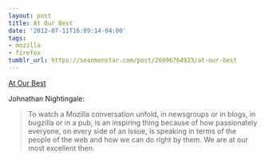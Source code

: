 ```yaml
---
layout: post
title: At Our Best
date: '2012-07-11T16:09:14-04:00'
tags:
- mozilla
- firefox
tumblr_url: https://seanmonstar.com/post/26996764923/at-our-best
---
```

[At Our Best](http://blog.johnath.com/2012/07/11/at-our-most-excellent/)  

Johnathan Nightingale:

> To watch a Mozilla conversation unfold, in newsgroups or in blogs, in bugzilla or in a pub, is an inspiring thing because of how passionately everyone, on every side of an issue, is speaking in terms of the people of the web and how we can do right by them. We are at our most excellent then.

